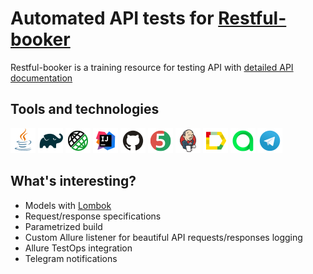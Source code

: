 # Automated API tests for [Restful-booker](https://restful-booker.herokuapp.com/)
Restful-booker is a training resource for testing API with [detailed API documentation](https://restful-booker.herokuapp.com/apidoc/index.html)

## Tools and technologies
![This is an image](/media/Java.png)
![This is an image](/media/Gradle.png)
![This is an image](/media/Rest-Assured.png)
![This is an image](/media/Intelij_IDEA.png)
![This is an image](/media/Github.png)
![This is an image](/media/JUnit5.png)
![This is an image](/media/Jenkins.png)
![This is an image](/media/Allure_Report.png)
![This is an image](/media/AllureTestOps.png)
![This is an image](/media/Telegram.png)

## What's interesting?
* Models with [Lombok](https://projectlombok.org/)
* Request/response specifications
* Parametrized build
* Custom Allure listener for beautiful API requests/responses logging
* Allure TestOps integration
* Telegram notifications

